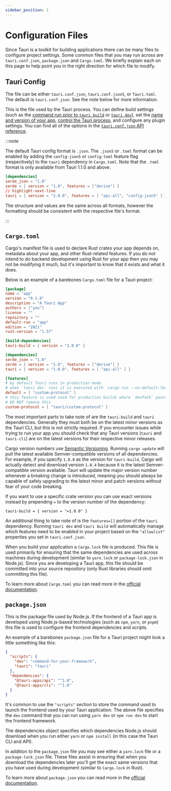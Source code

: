```yaml
---
sidebar_position: 1
---
```


# Configuration Files

Since Tauri is a toolkit for building applications there can be many files to configure project settings. Some common files that you may run across are `tauri.conf.json`, `package.json` and `Cargo.toml`. We briefly explain each on this page to help point you in the right direction for which file to modify.

## Tauri Config

The file can be either `tauri.conf.json`, `tauri.conf.json5`, or `Tauri.toml`. The default is `tauri.conf.json`. See the note below for more information.

This is the file used by the Tauri process. You can define build settings (such as the [command run prior to `tauri build`][before-build-command] or [`tauri dev`][before-dev-command]), set the [name and version of your app][package-config], [control the Tauri process][tauri-config], and configure any plugin settings. You can find all of the options in the [`tauri.conf.json` API reference].

:::note

The default Tauri config format is `.json`. The `.json5` or `.toml` format can be enabled by adding the `config-json5` or `config-toml` feature flag (respectively) to the `tauri` dependency in `Cargo.toml`. Note that the `.toml` format is only available from Tauri 1.1.0 and above.

```toml title=Cargo.toml
[dependencies]
serde_json = "1.0"
serde = { version = "1.0", features = ["derive"] }
// highlight-next-line
tauri = { version = "1.0.0", features = [ "api-all", "config-json5" ] }
```

The structure and values are the same across all formats, however the formatting should be consistent with the respective file's format.

:::

## `Cargo.toml`

Cargo's manifest file is used to declare Rust crates your app depends on, metadata about your app, and other Rust-related features. If you do not intend to do backend development using Rust for your app then you may not be modifying it much, but it's important to know that it exists and what it does.

Below is an example of a barebones `Cargo.toml` file for a Tauri project:

```toml title=Cargo.toml
[package]
name = "app"
version = "0.1.0"
description = "A Tauri App"
authors = ["you"]
license = ""
repository = ""
default-run = "app"
edition = "2021"
rust-version = "1.57"

[build-dependencies]
tauri-build = { version = "1.0.0" }

[dependencies]
serde_json = "1.0"
serde = { version = "1.0", features = ["derive"] }
tauri = { version = "1.0.0", features = [ "api-all" ] }

[features]
# by default Tauri runs in production mode
# when `tauri dev` runs it is executed with `cargo run --no-default-features` if `devPath` is an URL
default = [ "custom-protocol" ]
# this feature is used used for production builds where `devPath` points to the filesystem
# DO NOT remove this
custom-protocol = [ "tauri/custom-protocol" ]
```

The most important parts to take note of are the `tauri-build` and `tauri` dependencies. Generally they must both be on the latest minor versions as the Tauri CLI, but this is not strictly required. If you encounter issues while trying to run your app you should check that any Tauri versions (`tauri` and `tauri-cli`) are on the latest versions for their respective minor releases.

Cargo version numbers use [Semantic Versioning]. Running `cargo update` will pull the latest available Semver-compatible versions of all dependencies. For example, if you specify `1.0.0` as the version for `tauri-build`, Cargo will actually detect and download version `1.0.4` because it is the latest Semver-compatible version available. Tauri will update the major version number whenever a breaking change is introduced, meaning you should always be capable of safely upgrading to the latest minor and patch versions without fear of your code breaking.

If you want to use a specific crate version you can use exact versions instead by prepending `=` to the version number of the dependency:

```
tauri-build = { version = "=1.0.0" }
```

An additional thing to take note of is the `features=[]` portion of the `tauri` dependency. Running `tauri dev` and `tauri build` will automatically manage which features need to be enabled in your project based on the `"allowlist"` properties you set in `tauri.conf.json`.

When you build your application a `Cargo.lock` file is produced. This file is used primarily for ensuring that the same dependencies are used across machines during development (similar to `yarn.lock` or `package-lock.json` in Node.js). Since you are developing a Tauri app, this file should be committed into your source repository (only Rust libraries should omit committing this file).

To learn more about `Cargo.toml` you can read more in the [official documentation][cargo-manifest].

## `package.json`

This is the package file used by Node.js. If the frontend of a Tauri app is developed using Node.js-based technologies (such as `npm`, `yarn`, or `pnpm`) this file is used to configure the frontend dependencies and scripts.

An example of a barebones `package.json` file for a Tauri project might look a little something like this:

```json title=package.json
{
  "scripts": {
    "dev": "command-for-your-framework",
    "tauri": "tauri"
  },
  "dependencies": {
    "@tauri-apps/api": "^1.0",
    "@tauri-apps/cli": "^1.0"
  }
}
```

It's common to use the `"scripts"` section to store the command used to launch the frontend used by your Tauri application. The above file specifies the `dev` command that you can run using `yarn dev` or `npm run dev` to start the frontend framework.

The dependencies object specifies which dependencies Node.js should download when you run either `yarn` or `npm install` (in this case the Tauri CLI and API).

In addition to the `package.json` file you may see either a `yarn.lock` file or a `package-lock.json` file. These files assist in ensuring that when you download the dependencies later you'll get the exact same versions that you have used during development (similar to `Cargo.lock` in Rust).

To learn more about `package.json` you can read more in the [official documentation][npm-package].

[`tauri.conf.json` api reference]: ../../api/config.md
[before-build-command]: ../../api/config.md#buildconfig.beforebuildcommand
[semantic versioning]: https://semver.org
[cargo-manifest]: https://doc.rust-lang.org/cargo/reference/manifest.html
[npm-package]: https://docs.npmjs.com/cli/v8/configuring-npm/package-json
[before-dev-command]: ../../api/config.md#buildconfig.beforedevcommand
[package-config]: ../../api/config#packageconfig
[tauri-config]: ../../api/config#tauriconfig
